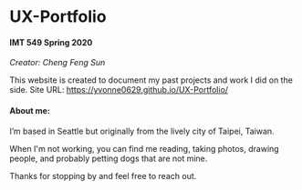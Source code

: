 # UX-Portfolio

#### IMT 549 Spring 2020

_Creator: Cheng Feng Sun_

This website is created to document my past projects and work I did on the side.
Site URL: https://yvonne0629.github.io/UX-Portfolio/

#### About me:

I’m based in Seattle but originally from the lively city of Taipei, Taiwan.

When I'm not working, you can find me reading, taking photos, drawing people, and probably petting dogs that are not mine.

Thanks for stopping by and feel free to reach out.
